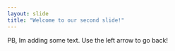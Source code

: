 ```yaml
---
layout: slide
title: "Welcome to our second slide!"
---
```

PB, Im adding some text.
Use the left arrow to go back!
